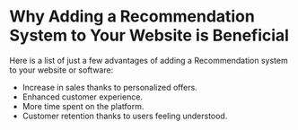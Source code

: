 # Why Adding a Recommendation System to Your Website is Beneficial

Here is a list of just a few advantages of adding a Recommendation system to your website or software:  

- Increase in sales thanks to personalized offers. 
- Enhanced customer experience. 
- More time spent on the platform. 
- Customer retention thanks to users feeling understood. 

